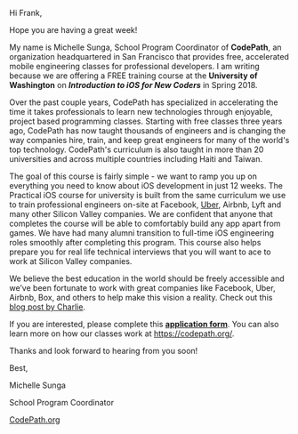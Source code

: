 Hi Frank,

Hope you are having a great week! 

My name is Michelle Sunga, School Program Coordinator of **CodePath**, an organization headquartered in San Francisco that provides free, accelerated mobile engineering classes for professional developers. I am writing because we are offering a FREE training course at the **University of Washington** on ***Introduction to iOS for New Coders*** in Spring 2018.

Over the past couple years, CodePath has specialized in accelerating the time it takes professionals to learn new technologies through enjoyable, project based programming classes. Starting with free classes three years ago, CodePath has now taught thousands of engineers and is changing the way companies hire, train, and keep great engineers for many of the world's top technology. CodePath's curriculum is also taught in more than 20 universities and across multiple countries including Haiti and Taiwan.

The goal of this course is fairly simple - we want to ramp you up on everything you need to know about iOS development in just 12 weeks. The Practical iOS course for university is built from the same curriculum we use to train professional engineers on-site at Facebook, [Uber](https://eng.uber.com/codepath-partnership/), Airbnb, Lyft and many other Silicon Valley companies. We are confident that anyone that completes the course will be able to comfortably build any app apart from games. We have had many alumni transition to full-time iOS engineering roles smoothly after completing this program. This course also helps prepare you for real life technical interviews that you will want to ace to work at Silicon Valley companies.

We believe the best education in the world should be freely accessible and we’ve been fortunate to work with great companies like Facebook, Uber, Airbnb, Box, and others to help make this vision a reality. Check out this [blog post by Charlie](https://blog.codepath.com/2016/06/14/an-experiment-across-17-universities-shows-the-secret-to-diversifying-the-tech-industry/). 

If you are interested, please complete this [**application form**](https://codepath.org/classes). You can also learn more on how our classes work at https://codepath.org/.

Thanks and look forward to hearing from you soon!

Best,

Michelle Sunga

School Program Coordinator

[CodePath.org](https://codepath.org/)
